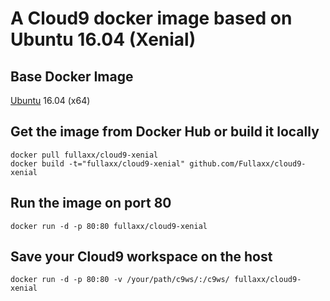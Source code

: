# A Cloud9 docker image based on Ubuntu 16.04 (Xenial)

## Base Docker Image
[Ubuntu](https://hub.docker.com/_/ubuntu) 16.04 (x64)

## Get the image from Docker Hub or build it locally
```
docker pull fullaxx/cloud9-xenial
docker build -t="fullaxx/cloud9-xenial" github.com/Fullaxx/cloud9-xenial
```

## Run the image on port 80
```
docker run -d -p 80:80 fullaxx/cloud9-xenial
```

## Save your Cloud9 workspace on the host
```
docker run -d -p 80:80 -v /your/path/c9ws/:/c9ws/ fullaxx/cloud9-xenial
```
